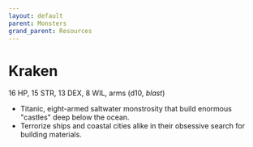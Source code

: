 ```yaml
---
layout: default
parent: Monsters
grand_parent: Resources
---
```


# Kraken

16 HP, 15 STR, 13 DEX, 8 WIL, arms (d10, _blast_)

- Titanic, eight-armed saltwater monstrosity that build enormous "castles" deep below the ocean.
- Terrorize ships and coastal cities alike in their obsessive search for building materials.
